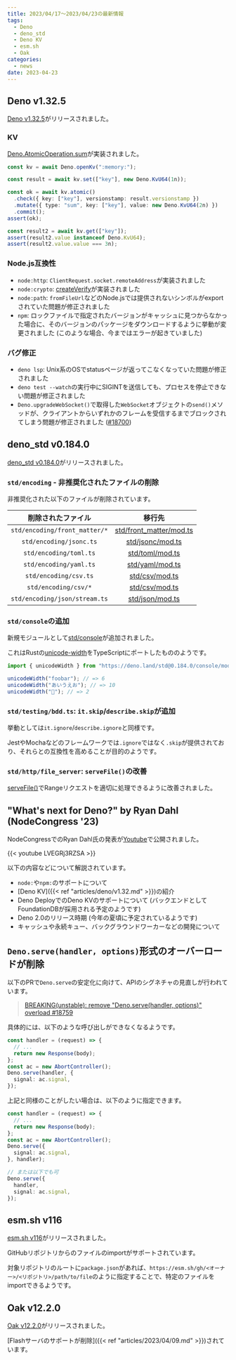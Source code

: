 ```yaml
---
title: 2023/04/17〜2023/04/23の最新情報
tags:
  - Deno
  - deno_std
  - Deno KV
  - esm.sh
  - Oak
categories:
  - news
date: 2023-04-23
---
```



## Deno v1.32.5

[Deno v1.32.5](https://github.com/denoland/deno/releases/tag/v1.32.5)がリリースされました。

### KV

[Deno.AtomicOperation.sum](https://deno.land/api@v1.32.5?unstable=&s=Deno.AtomicOperation&p=prototype.sum)が実装されました。
            
```typescript
const kv = await Deno.openKv(":memory:");

const result = await kv.set(["key"], new Deno.KvU64(1n));

const ok = await kv.atomic()
  .check({ key: ["key"], versionstamp: result.versionstamp })
  .mutate({ type: "sum", key: ["key"], value: new Deno.KvU64(2n) })
  .commit();
assert(ok);

const result2 = await kv.get(["key"]);
assert(result2.value instanceof Deno.KvU64);
assert(result2.value.value === 3n);
```

### Node.js互換性
            
- `node:http`: `ClientRequest.socket.remoteAddress`が実装されました
- `node:crypto`:  [createVerify](https://nodejs.org/docs/latest-v18.x/api/crypto.html#cryptocreateverifyalgorithm-options)が実装されました
- `node:path`: `fromFileUrl`などのNode.jsでは提供されないシンボルがexportされていた問題が修正されました
- `npm`: ロックファイルで指定されたバージョンがキャッシュに見つからなかった場合に、そのバージョンのパッケージをダウンロードするように挙動が変更されました (このような場合、今まではエラーが起きていました)

### バグ修正

- `deno lsp`: Unix系のOSでstatusページが返ってこなくなっていた問題が修正されました
- `deno test --watch`の実行中にSIGINTを送信しても、プロセスを停止できない問題が修正されました
- `Deno.upgradeWebSocket()`で取得した`WebSocket`オブジェクトの`send()`メソッドが、クライアントからいずれかのフレームを受信するまでブロックされてしまう問題が修正されました ([#18700](https://github.com/denoland/deno/issues/18700))

## deno_std v0.184.0

[deno_std v0.184.0](https://github.com/denoland/deno_std/releases/tag/0.184.0)がリリースされました。

### `std/encoding` - 非推奨化されたファイルの削除

非推奨化された以下のファイルが削除されています。

|削除されたファイル|移行先|
|:---:|:---:|
|`std/encoding/front_matter/*`|[std/front_matter/mod.ts](https://deno.land/std@0.184.0/front_matter/mod.ts)|
|`std/encoding/jsonc.ts`|[std/jsonc/mod.ts](https://deno.land/std@0.184.0/jsonc/mod.ts)|
|`std/encoding/toml.ts`|[std/toml/mod.ts](https://deno.land/std@0.184.0/toml/mod.ts)|
|`std/encoding/yaml.ts`|[std/yaml/mod.ts](https://deno.land/std@0.184.0/yaml/mod.ts)|
|`std/encoding/csv.ts`|[std/csv/mod.ts](https://deno.land/std@0.184.0/csv/mod.ts)|
|`std/encoding/csv/*`|[std/csv/mod.ts](https://deno.land/std@0.184.0/csv/mod.ts)|
|`std/encoding/json/stream.ts`|[std/json/mod.ts](https://deno.land/std@0.184.0/json/mod.ts)|

### `std/console`の追加

新規モジュールとして[std/console](https://deno.land/std@0.184.0/console/mod.ts)が追加されました。

これはRustの[unicode-width](https://github.com/unicode-rs/unicode-width/)をTypeScriptにポートしたもののようです。

```javascript
import { unicodeWidth } from "https://deno.land/std@0.184.0/console/mod.ts";

unicodeWidth("foobar"); // => 6
unicodeWidth("あいうえお"); // => 10
unicodeWidth("🦕"); // => 2
```

### `std/testing/bdd.ts`: `it.skip`/`describe.skip`が追加

挙動としては`it.ignore`/`describe.ignore`と同様です。

JestやMochaなどのフレームワークでは`.ignore`ではなく`.skip`が提供されており、それらとの互換性を高めることが目的のようです。

### `std/http/file_server`: `serveFile()`の改善

[serveFile()](https://deno.land/std@0.184.0/http/file_server.ts?s=serveFile)でRangeリクエストを適切に処理できるように改善されました。

## "What's next for Deno?" by Ryan Dahl (NodeCongress '23)

NodeCongressでのRyan Dahl氏の発表が[Youtube](https://www.youtube.com/watch?v=LVEGRj3RZSA)で公開されました。

{{< youtube LVEGRj3RZSA >}}

以下の内容などについて解説されています。

- `node:`や`npm:`のサポートについて
- [Deno KV]({{< ref "articles/deno/v1.32.md" >}})の紹介
- Deno DeployでのDeno KVのサポートについて (バックエンドとしてFoundationDBが採用される予定のようです)
- Deno 2.0のリリース時期 (今年の夏頃に予定されているようです)
- キャッシュや永続キュー、バックグラウンドワーカーなどの開発について

## `Deno.serve(handler, options)`形式のオーバーロードが削除

以下のPRで`Deno.serve`の安定化に向けて、APIのシグネチャの見直しが行われています。

> [BREAKING(unstable): remove "Deno.serve(handler, options)" overload #18759](https://github.com/denoland/deno/pull/18759)

具体的には、以下のような呼び出しができなくなるようです。

```typescript
const handler = (request) => {
  // ...
  return new Response(body);
};
const ac = new AbortController();
Deno.serve(handler, {
  signal: ac.signal,
});
```

上記と同様のことがしたい場合は、以下のように指定できます。

```typescript
const handler = (request) => {
  // ...
  return new Response(body);
};
const ac = new AbortController();
Deno.serve({
  signal: ac.signal,
}, handler);

// または以下でも可
Deno.serve({
  handler,
  signal: ac.signal,
});
```

## esm.sh v116

[esm.sh v116](https://github.com/esm-dev/esm.sh/releases/tag/v116)がリリースされました。

GitHubリポジトリからのファイルのimportがサポートされています。

対象リポジトリのルートに`package.json`があれば、`https://esm.sh/gh/<オーナー>/<リポジトリ>/path/to/file`のように指定することで、特定のファイルをimportできるようです。

## Oak v12.2.0

[Oak v12.2.0](https://github.com/oakserver/oak/commit/5683813b9f3dd5bc89c6259dfb953796c50fad40)がリリースされました。

[Flashサーバのサポートが削除]({{< ref "articles/2023/04/09.md" >}})されています。
